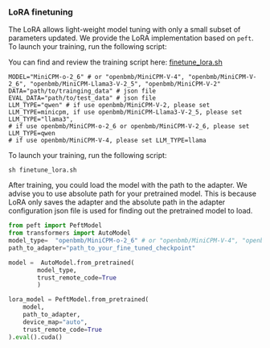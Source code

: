 ### LoRA finetuning

The LoRA allows light-weight model tuning with only a small subset of parameters updated. We provide the LoRA implementation based on `peft`. To launch your training, run the following script:

You can find and review the training script here: [finetune_lora.sh](./finetune_lora.sh)

```shell
MODEL="MiniCPM-o-2_6" # or "openbmb/MiniCPM-V-4", "openbmb/MiniCPM-V-2_6", "openbmb/MiniCPM-Llama3-V-2_5", "openbmb/MiniCPM-V-2"
DATA="path/to/trainging_data" # json file
EVAL_DATA="path/to/test_data" # json file
LLM_TYPE="qwen" # if use openbmb/MiniCPM-V-2, please set LLM_TYPE=minicpm, if use openbmb/MiniCPM-Llama3-V-2_5, please set LLM_TYPE="llama3",
# if use openbmb/MiniCPM-o-2_6 or openbmb/MiniCPM-V-2_6, please set LLM_TYPE=qwen
# if use openbmb/MiniCPM-V-4, please set LLM_TYPE=llama
```

To launch your training, run the following script:
```
sh finetune_lora.sh
```

After training, you could load the model with the path to the adapter. We advise you to use absolute path for your pretrained model. This is because LoRA only saves the adapter and the absolute path in the adapter configuration json file is used for finding out the pretrained model to load.

```python
from peft import PeftModel
from transformers import AutoModel
model_type=  "openbmb/MiniCPM-o-2_6" # or "openbmb/MiniCPM-V-4", "openbmb/MiniCPM-V-2_6", "openbmb/MiniCPM-Llama3-V-2_5", "openbmb/MiniCPM-V-2"
path_to_adapter="path_to_your_fine_tuned_checkpoint"

model =  AutoModel.from_pretrained(
        model_type,
        trust_remote_code=True
        )

lora_model = PeftModel.from_pretrained(
    model,
    path_to_adapter,
    device_map="auto",
    trust_remote_code=True
).eval().cuda()
```